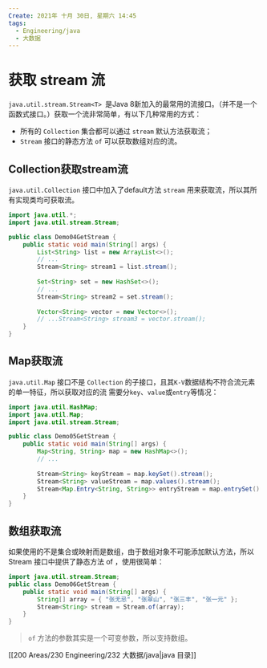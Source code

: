 ```yaml
---
Create: 2021年 十月 30日, 星期六 14:45
tags: 
  - Engineering/java
  - 大数据
---
```

# 获取 stream 流

`java.util.stream.Stream<T> `是Java 8新加入的最常用的流接口。（并不是一个函数式接口。）获取一个流非常简单，有以下几种常用的方式：

- 所有的 `Collection` 集合都可以通过 `stream` 默认方法获取流； 
- `Stream` 接口的静态方法 `of` 可以获取数组对应的流。

## Collection获取stream流

`java.util.Collection` 接口中加入了default方法 `stream` 用来获取流，所以其所有实现类均可获取流。

```java
import java.util.*; 
import java.util.stream.Stream;

public class Demo04GetStream {
    public static void main(String[] args) { 
        List<String> list = new ArrayList<>(); 
        // ...
        Stream<String> stream1 = list.stream();
        
        Set<String> set = new HashSet<>(); 
        // ...
        Stream<String> stream2 = set.stream();
        
        Vector<String> vector = new Vector<>();
        // ...Stream<String> stream3 = vector.stream();
    }
}
```

## Map获取流

`java.util.Map` 接口不是 `Collection` 的子接口，且其`K-V`数据结构不符合流元素的单一特征，所以获取对应的流 需要分`key`、`value`或`entry`等情况：

```java
import java.util.HashMap; 
import java.util.Map; 
import java.util.stream.Stream;

public class Demo05GetStream {
    public static void main(String[] args) { 
        Map<String, String> map = new HashMap<>(); 
        // ...
        
        Stream<String> keyStream = map.keySet().stream(); 
        Stream<String> valueStream = map.values().stream(); 
        Stream<Map.Entry<String, String>> entryStream = map.entrySet().stream();
    }
}
```

## 数组获取流

如果使用的不是集合或映射而是数组，由于数组对象不可能添加默认方法，所以 Stream 接口中提供了静态方法 of ，使用很简单：

```java
import java.util.stream.Stream;
public class Demo06GetStream { 
    public static void main(String[] args) { 
        String[] array = { "张无忌", "张翠山", "张三丰", "张一元" }; 
        Stream<String> stream = Stream.of(array); 
    } 
}
```

> `of` 方法的参数其实是一个可变参数，所以支持数组。


[[200 Areas/230 Engineering/232 大数据/java|java 目录]]